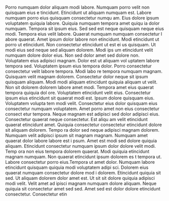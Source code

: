 Porro numquam dolor aliquam modi labore. Numquam porro velit non quisquam eius e
tincidunt. Etincidunt ut aliquam numquam est. Labore numquam porro eius quisquam consectetur numqu
am. Eius dolore ipsum voluptatem quiquia labore. Quiquia numquam tempora amet quiqu
ia dolor numquam. Tempora sit ipsum eius. Sed sed est neque quisquam neque eius modi. Tempora eius velit labore. Quaerat numquam numquam consectetur l
abore quaerat.  Amet ipsum dolor labore non etincidunt. Modi etincidunt ut porro ut etincidunt. Non consectetur etincidunt ut est ei
us quisquam. Ut modi eius sed neque sed aliquam dolorem. Modi ips
um etincidunt velit numquam dolore dolor eius. Non sed dolor amet sed dolore non. Voluptatem eius adipisci magnam.  Dolor est ut aliquam vol
uptatem labore tempora sed. Voluptatem ipsum eius tempora dolor. Porro consectetur consectetur velit labore tempora. Modi labo
re tempora numquam magnam. Quisquam velit magnam dolorem. Consectetur dolor neque sit ipsum quisquam aliquam. Modi modi
 aliquam etincidunt quiquia aliquam ut velit. Non sit dolorem dolorem labore amet modi. Tempora amet eius quaerat tempora quiquia dol
ore.  Voluptatem etincidunt velit eius. Consectetur ipsum eius etincidunt sit quaerat modi est. Ipsum dolore quisquam eius. Voluptatem volupta
tem modi velit. Consectetur eius dolor quisquam eius consectetur numquam voluptatem.  Amet porro amet non eius consectetur consect
etur tempora. Neque magnam est adipisci sed dolor adipisci eius. Consectetur quaerat neque consectetur. Est aliqu
am velit etincidunt quaerat etincidunt amet. Quiquia consectetur consectetur etincidunt dolore sit aliquam dolorem. Tempo
ra dolor sed neque adipisci magnam dolorem. Numquam velit adipisci ipsum sit magnam magnam. Numquam amet quaerat dolor labore labore est i
psum.  Amet est modi sed dolore quiquia aliquam. Etincidunt consectetur numquam ipsum dolor dolore velit modi. Temp
ora non eius tempora dolorem quaerat. Modi quiquia etincidunt magnam numquam. Non quaerat etincidunt ipsum dolorem es
t tempora ut. Labore consectetur porro eius.Tempora ut amet dolor. Numquam labore etincidunt quisquam quiquia modi voluptatem adipi
sci. Dolorem eius quaerat numquam consectetur dolore mod
i dolorem. Etincidunt quiquia sit sed. Ut aliquam dolorem dolor amet est. Ut sit sit dolore quiquia adipisci modi velit. Velit amet ad
ipisci magnam numquam dolore aliquam. Neque quiquia sit consectetur amet sed sed. Amet sed est dolor dolore etincidunt consectetur. Consectetur etin

